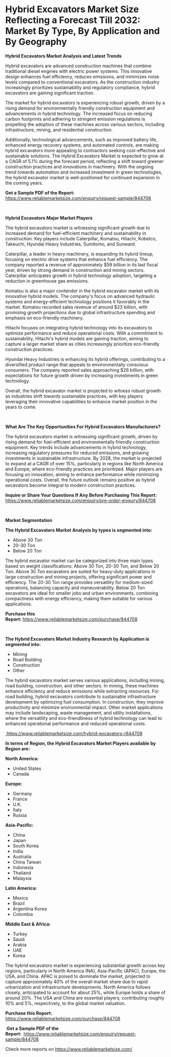 <p><h1>Hybrid Excavators Market Size Reflecting a Forecast Till 2032: Market By Type, By Application and By Geography</h1></p><p><strong>Hybrid Excavators Market Analysis and Latest Trends</strong></p>
<p><p>Hybrid excavators are advanced construction machines that combine traditional diesel engines with electric power systems. This innovative design enhances fuel efficiency, reduces emissions, and minimizes noise levels compared to conventional excavators. As the construction industry increasingly prioritizes sustainability and regulatory compliance, hybrid excavators are gaining significant traction.</p><p>The market for hybrid excavators is experiencing robust growth, driven by a rising demand for environmentally friendly construction equipment and advancements in hybrid technology. The increased focus on reducing carbon footprints and adhering to stringent emission regulations is propelling the adoption of these machines across various sectors, including infrastructure, mining, and residential construction.</p><p>Additionally, technological advancements, such as improved battery life, enhanced energy recovery systems, and automated controls, are making hybrid excavators more appealing to contractors seeking cost-effective and sustainable solutions. The Hybrid Excavators Market is expected to grow at a CAGR of 5.1% during the forecast period, reflecting a shift toward greener construction practices and innovations in machinery. With the ongoing trend towards automation and increased investment in green technologies, the hybrid excavator market is well-positioned for continued expansion in the coming years.</p></p>
<p><strong>Get a Sample PDF of the Report:&nbsp;</strong> <a href="https://www.reliablemarketsize.com/enquiry/request-sample/844708?utm_campaign=1879&utm_medium=2&utm_source=Github&utm_content=ia&utm_term=17022025&utm_id=hybrid-excavators">https://www.reliablemarketsize.com/enquiry/request-sample/844708</a></p>
<p>&nbsp;</p>
<p><strong>Hybrid Excavators Major Market Players</strong></p>
<p><p>The hybrid excavators market is witnessing significant growth due to increased demand for fuel-efficient machinery and sustainability in construction. Key players include Caterpillar, Komatsu, Hitachi, Kobelco, Takeuchi, Hyundai Heavy Industries, Sumitomo, and Sunward.</p><p>Caterpillar, a leader in heavy machinery, is expanding its hybrid lineup, focusing on electric drive systems that enhance fuel efficiency. The company reported a revenue of approximately $59 billion in its last fiscal year, driven by strong demand in construction and mining sectors. Caterpillar anticipates growth in hybrid technology adoption, targeting a reduction in greenhouse gas emissions.</p><p>Komatsu is also a major contender in the hybrid excavator market with its innovative hybrid models. The company's focus on advanced hydraulic systems and energy-efficient technology positions it favorably in the market. Komatsu recorded sales revenue of around $23 billion, with promising growth projections due to global infrastructure spending and emphasis on eco-friendly machinery.</p><p>Hitachi focuses on integrating hybrid technology into its excavators to optimize performance and reduce operational costs. With a commitment to sustainability, Hitachi's hybrid models are gaining traction, aiming to capture a larger market share as cities increasingly prioritize eco-friendly construction practices.</p><p>Hyundai Heavy Industries is enhancing its hybrid offerings, contributing to a diversified product range that appeals to environmentally conscious consumers. The company reported sales approaching $26 billion, with expectations for future growth driven by increasing investments in green technology.</p><p>Overall, the hybrid excavator market is projected to witness robust growth as industries shift towards sustainable practices, with key players leveraging their innovative capabilities to enhance market position in the years to come.</p></p>
<p>&nbsp;</p>
<p><strong>What Are The Key Opportunities For Hybrid Excavators Manufacturers?</strong></p>
<p><p>The hybrid excavators market is witnessing significant growth, driven by rising demand for fuel-efficient and environmentally friendly construction equipment. Key trends include advancements in hybrid technology, increasing regulatory pressures for reduced emissions, and growing investments in sustainable infrastructure. By 2028, the market is projected to expand at a CAGR of over 15%, particularly in regions like North America and Europe, where eco-friendly practices are prioritized. Major players are focusing on innovation, aiming to enhance performance while minimizing operational costs. Overall, the future outlook remains positive as hybrid excavators become integral to modern construction practices.</p></p>
<p><strong>Inquire or Share Your Questions If Any Before Purchasing This Report:</strong> <a href="https://www.reliablemarketsize.com/enquiry/pre-order-enquiry/844708?utm_campaign=1879&utm_medium=2&utm_source=Github&utm_content=ia&utm_term=17022025&utm_id=hybrid-excavators">https://www.reliablemarketsize.com/enquiry/pre-order-enquiry/844708</a></p>
<p>&nbsp;</p>
<p><strong>Market Segmentation</strong></p>
<p><strong>The Hybrid Excavators Market Analysis by types is segmented into:</strong></p>
<p><ul><li>Above 30 Ton</li><li>20-30 Ton</li><li>Below 20 Ton</li></ul></p>
<p><p>The hybrid excavator market can be categorized into three main types based on weight classifications: Above 30 Ton, 20-30 Ton, and Below 20 Ton. Above 30 Ton excavators are suited for heavy-duty applications in large construction and mining projects, offering significant power and efficiency. The 20-30 Ton range provides versatility for medium-sized operations, balancing capacity and maneuverability. Below 20 Ton excavators are ideal for smaller jobs and urban environments, combining compactness with energy efficiency, making them suitable for various applications.</p></p>
<p><strong>Purchase this Report:&nbsp;</strong><a href="https://www.reliablemarketsize.com/purchase/844708?utm_campaign=1879&utm_medium=2&utm_source=Github&utm_content=ia&utm_term=17022025&utm_id=hybrid-excavators">https://www.reliablemarketsize.com/purchase/844708</a></p>
<p>&nbsp;</p>
<p><strong>The Hybrid Excavators Market Industry Research by Application is segmented into:</strong></p>
<p><ul><li>Mining</li><li>Road Building</li><li>Construction</li><li>Other</li></ul></p>
<p><p>The hybrid excavators market serves various applications, including mining, road building, construction, and other sectors. In mining, these machines enhance efficiency and reduce emissions while extracting resources. For road building, hybrid excavators contribute to sustainable infrastructure development by optimizing fuel consumption. In construction, they improve productivity and minimize environmental impact. Other market applications may include landscaping, waste management, and utility installations, where the versatility and eco-friendliness of hybrid technology can lead to enhanced operational performance and reduced operational costs.</p></p>
<p><a href="https://www.reliablemarketsize.com/hybrid-excavators-r844708?utm_campaign=1879&utm_medium=2&utm_source=Github&utm_content=ia&utm_term=17022025&utm_id=hybrid-excavators">&nbsp;https://www.reliablemarketsize.com/hybrid-excavators-r844708</a></p>
<p><strong>In terms of Region, the Hybrid Excavators Market Players available by Region are:</strong></p>
<p>
    <p> <strong> North America: </strong>
        <ul>
            <li>United States</li>
            <li>Canada</li>
        </ul>
        </p> 
    <p> <strong> Europe: </strong>
        <ul>
            <li>Germany</li>
            <li>France</li>
            <li>U.K.</li>
            <li>Italy</li>
            <li>Russia</li>
        </ul>
        </p> 
    <p> <strong> Asia-Pacific: </strong>
        <ul>
            <li>China</li>
            <li>Japan</li>
            <li>South Korea</li>
            <li>India</li>
            <li>Australia</li>
            <li>China Taiwan</li>
            <li>Indonesia</li>
            <li>Thailand</li>
            <li>Malaysia</li>
        </ul>
        </p> 
    <p> <strong> Latin America: </strong>
        <ul>
            <li>Mexico</li>
            <li>Brazil</li>
            <li>Argentina Korea</li>
            <li>Colombia</li>
        </ul>
        </p> 
    <p> <strong> Middle East & Africa: </strong>
        <ul>
            <li>Turkey</li>
            <li>Saudi</li>
            <li>Arabia</li>
            <li>UAE</li>
            <li>Korea</li>
        </ul>
    </p>
    </p>
<p><p>The hybrid excavators market is experiencing substantial growth across key regions, particularly in North America (NA), Asia-Pacific (APAC), Europe, the USA, and China. APAC is poised to dominate the market, projected to capture approximately 40% of the overall market share due to rapid urbanization and infrastructure developments. North America follows closely, anticipated to account for about 25%, while Europe holds a share of around 20%. The USA and China are essential players, contributing roughly 10% and 5%, respectively, to the global market valuation.</p></p>
<p><strong>Purchase this Report: </strong><a href="https://www.reliablemarketsize.com/purchase/844708?utm_campaign=1879&utm_medium=2&utm_source=Github&utm_content=ia&utm_term=17022025&utm_id=hybrid-excavators">https://www.reliablemarketsize.com/purchase/844708</a></p>
<p>&nbsp;<strong>Get a Sample PDF of the Report:&nbsp;&nbsp;</strong><a href="https://www.reliablemarketsize.com/enquiry/request-sample/844708?utm_campaign=1879&utm_medium=2&utm_source=Github&utm_content=ia&utm_term=17022025&utm_id=hybrid-excavators">https://www.reliablemarketsize.com/enquiry/request-sample/844708</a></p>
<p><strong></strong></p>
<p>Check more reports on <a href="https://www.reliablemarketsize.com/?utm_campaign=1879&utm_medium=2&utm_source=Github&utm_content=ia&utm_term=17022025&utm_id=hybrid-excavators">https://www.reliablemarketsize.com/</a></p>